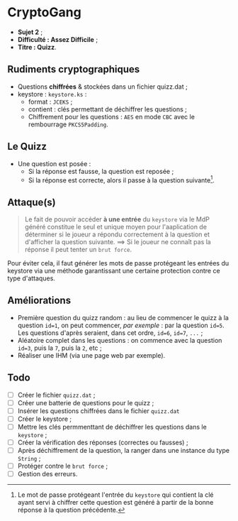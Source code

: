 # CryptoGang

 * **Sujet 2** ;
 * **Difficulté : Assez Difficile** ;
 * **Titre : Quizz**.

## Rudiments cryptographiques

  * Questions **chiffrées** & stockées dans un fichier quizz.dat ;
  * keystore : `keystore.ks` :
    * format : `JCEKS` ;
    * contient : clés permettant de déchiffrer les questions ;
    * Chiffrement pour les questions : `AES` en mode `CBC` avec le rembourrage `PKCS5Padding`.

## Le Quizz

  * Une question est posée :
    * Si la réponse est fausse, la question est reposée ;
    * Si la réponse est correcte, alors il passe à la question suivante[^1].
    
## Attaque(s)
> Le fait de pouvoir accéder **à une entrée** du `keystore` via le MdP généré constitue le seul et unique moyen pour l'aaplication de déterminer si le joueur a répondu
correctement à la question et d'afficher la question suivante. $\implies$ Si le joueur ne connaît pas la réponse il peut tenter un `brut force`.

Pour éviter cela, il faut générer les mots de passe protégeant les entrées du keystore via une méthode garantissant une certaine protection contre ce type d'attaques.

## Améliorations

  * Première question du quizz random : au lieu de commencer le quizz à la question `id=1`, on peut commencer, *par exemple* : par la question `id=5`. Les questions d'après
  seraient, dans cet ordre, `id=6`, `id=7`, `...` ;
  * Aléatoire complet dans les questions : on commence avec la question `id=3`, puis la `7`, puis la `2`, etc ;
  * Réaliser une IHM (via une page web par exemple).
  
## Todo

- [ ] Créer le fichier `quizz.dat` ;
- [ ] Créer une batterie de questions pour le quizz ;
- [ ] Insérer les questions chiffrées dans le fichier `quizz.dat`
- [ ] Créer le keystore ;
- [ ] Mettre les clés permmenttant de déchiffrer les questions dans le `keystore` ;
- [ ] Créer la vérification des réponses (correctes ou fausses) ;
- [ ] Après déchiffrement de la question, la ranger dans une instance du type `String` ;
- [ ] Protéger contre le `brut force` ;
- [ ] Gestion des erreurs.

[^1]: Le mot de passe protégeant l'entrée du `keystore` qui contient la clé ayant servi à chiffrer cette question est généré à partir de la bonne réponse à la question précédente.
